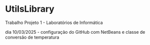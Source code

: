 # UtilsLibrary
Trabalho Projeto 1 - Laboratórios de Informática

dia 10/03/2025 - configuração do GitHub com NetBeans e classe de conversão de temperatura
